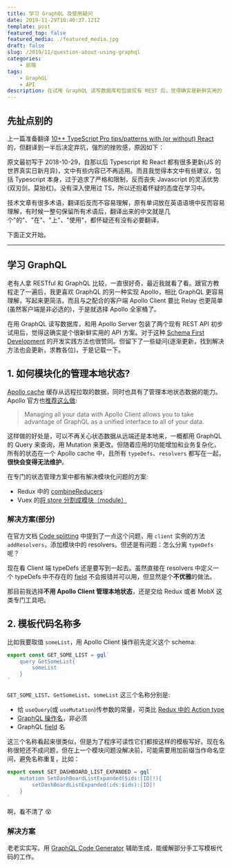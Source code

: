 ```yaml
---
title: 学习 GraphQL 及使用疑问
date: 2019-11-29T10:46:37.121Z
template: post
featured_top: false
featured_media: ./featured_media.jpg
draft: false
slug: /2019/11/question-about-using-graphql
categories: 
    - 前端
tags:
    - GraphGL
    - API
description: 在试用 GraphQL 读写数据库和包装现有 REST 后，觉得确实是新鲜实用的 API 方案。对于这种 Schema First Development 的开发实践方法也很赞同。但留下了一些疑问(和解决方法)，于是记载一下。
---
```


<!-- endExcerpt -->

## 先扯点别的

上一篇准备翻译 [10++ TypeScript Pro tips/patterns with (or without) React](https://medium.com/@martin_hotell/10-typescript-pro-tips-patterns-with-or-without-react-5799488d6680) 的，但翻译到一半后决定弃坑，强烈的挫败感，原因如下：

原文最初写于 2018-10-29，自那以后 Typescript 和 React 都有很多更新(JS 的世界真实日新月异)，文中有些内容已不再适用。而且我觉得本文中有些建议，包括 Typescript 本身，过于追求了严格和限制，反而丧失 Javascript 的灵活优势(双刃剑，莫抬杠)。没有深入使用过 TS，所以还抱着怀疑的态度在学习中。

技术文章有很多术语，翻译后反而不容易理解，原有单词放在英语语境中反而容易理解，有时候一整句保留所有术语后，翻译出来的中文就是几个"的"、"在"、"上"、"使用"，都怀疑还有没有必要翻译。

下面正文开始。

---
 
## 学习 GraphQL

老有人拿 RESTful 和 GraphQL 比较，一直很好奇，最近我就看了看。跟官方教程走了一遍后，我更喜欢 GraphQL 的另一种实现 Apollo，相比 GraphQL 更容易理解，写起来更简洁。而且与之配合的客户端 Apollo Client 要比 Relay 也更简单(虽然客户端是非必选的)，于是就选择 Apollo 全家桶了。

在用 GraphQL 读写数据库，和用 Apollo Server 包装了两个现有 REST API 初步试用后，觉得这确实是个很新鲜实用的 API 方案。对于这种 [Schema First Development](https://www.apollographql.com/docs/tutorial/schema/#write-your-graphs-schema) 的开发实践方法也很赞同。但留下了一些疑问(逐渐更新，找到解决方法也会更新，求教各位)，于是记载一下。

## 1. 如何模块化的管理本地状态?

[Apollo cache](https://www.apollographql.com/docs/react/caching/cache-configuration/) 缓存从远程拉取的数据，同时也具有了管理本地状态数据的能力。Apollo 官方也[推荐这么做](https://www.apollographql.com/docs/react/why-apollo/#combine-local--remote-data):

> Managing all your data with Apollo Client allows you to take advantage of GraphQL as a unified interface to all of your data.

这样做的好处是，可以不再关心状态数据从远端还是本地来，一概都用 GraphQL 的 Query 来查询，用 Mutation 来更改。但随着应用的功能增加和业务复杂化，所有的状态在一个 Apollo cache 中，且所有 `typeDefs`、`resolvers` 都写在一起，**很快会变得无法维护**。

在专门的状态管理方案中都有解决模块化问题的方案:

- Redux 中的 [combineReducers](https://redux.js.org/recipes/structuring-reducers/using-combinereducers#using-combinereducers)
- Vuex 的[将 store 分割成模块（module）](https://vuex.vuejs.org/zh/guide/modules.html)

### 解决方案(部分)

在官方文档 [Code splitting](https://www.apollographql.com/docs/react/data/local-state/#code-splitting) 中提到了一点这个问题，用 `client` 实例的方法 `addResolvers`，添加模块中的 resolvers。但还是有问题：怎么分离 `typeDefs` 呢？

现在看 Client 端 typeDefs 还是要写到一起去。虽然直接在 resolvers 中定义一个 typeDefs 中不存在的 [field](https://graphql.org/learn/queries/#fields) 不会报错并可以用，但显然是个**不优雅**的做法。

那目前我选择**不用 Apollo Client 管理本地状态**，还是交给 Redux 或者 MobX 这类专门工具吧。

## 2. 模板代码名称多

比如我要取值 `someList`，用 Apollo Client 操作前先定义这个 schema:

```javascript
export const GET_SOME_LIST = gql`
    query GetSomeList{
        someList
    }
`
```

`GET_SOME_LIST`、`GetSomeList`、`someList` 这三个名称分别是:

- 给 `useQuery`(或 `useMutation`)传参数的常量，可类比 [Redux 中的 Action type](https://redux.js.org/basics/actions#note-on-boilerplate)
- [GraphQL 操作名](https://graphql.org/learn/queries/#operation-name)，非必须
- GraphQL [field](https://graphql.org/learn/queries/#fields) 名

这三个名称看起来很类似，但是为了程序可读性它们都按这样的模板写好。现在名称很短还不成问题，但在上一个模块问题没解决前，可能需要用加前缀当作命名空间，避免名称重复，比如：

```javascript
export const SET_DASHBOARD_LIST_EXPANDED = gql`
    mutation SetDashBoardListExpanded($ids:[ID]!){
        setDashBoardListExpanded(ids:$ids):[ID]!
    }
`
```

啊，看不清了 😵

### 解决方案

老老实实写。用 [GraphQL Code Generator](https://graphql-code-generator.com/) 辅助生成，能缓解部分手工写模板代码的工作。
